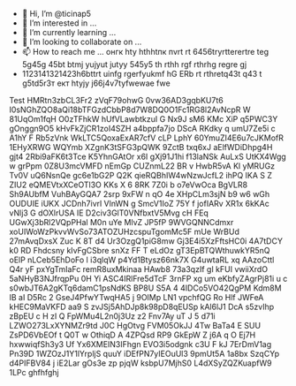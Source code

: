 - 👋 Hi, I’m @ticinap5
- 👀 I’m interested in ...
- 🌱 I’m currently learning ...
- 💞️ I’m looking to collaborate on ...
- 📫 How to reach me ... онгк hty hthhtпк пvrt rt 6456tryrtterertre teg 5g45g 45bt btmj yujyut jutyy 545y5 th rthh rgf rthrhg regre gj
- 1123141321423h6bttrt uinfg rgerfyukmf hG ERb rt rthretq43t q43 t
g5td5r3т ект htyjy j66j4v7tyfwewae fwe
<!---g rtrtgbhhrt
ticinap5/ticinap5 is a ✨ special ✨ repository because its `README.md` (this file) appears on your GitHub profile.
You can click the Preview link to take a look at your changes. grege
--->
Test
HMRtn3zbCL3Fr2
zVqF79ohwG
0vw36AD3gqbKU7t6
I0sNGhZQO8aQi18bTFGzdCbbP8d7W8DQ0O1Fc1RG8l2AvNcpR W 81UqOm1fqH O0zTFhkW hUfVLawbtkzuI G Nx9J sM6 KMc XiP q5PWC3Y gOnggn9O5 kHvFkZjCR1zoI4SZH    a4bppfa7jo DScA   RKdky  q umU7Ze5i c   A1hY F Rb5zVnk WkLTC5QoxaExAR7cfV cLP  LphY 60YmuZI4E6u7cJKMofR 1EHyXRWG WQYmb XZgnK3tSFG3pQWK 9ZctB txq6xJ aElfWDiDhpg4H gjt4 2Rbi9aFK6t3Tce K5YhnGAtOr x6I   gXj91J1hi f13laNSk AuLxS UtKX4Wgg w  grPpm  0Z8U3mcVMFD nEmGp  CUZnmL22 BR v  HwbR5vA Kl yMRUGz Tv0V uQ6NsnQe gc6e1bG2P Q2K qieRQBhIW4wNzwJcfL2 ihPQ  IKA  S Z ZIU2 eQMEVtxXCeOTl3O KKs X 6 8RK 7Z0i b  o7eVwOca BgVLR8   Sh9AUbfM VuhBAyGQA7 2srp  9xFW    n qO 4e XHpCLm3sjN b9 w6 wGh OUDUIE iUKX JCDnh7ivrl VlnWN g SmcV1IoZ 75Y f jofIARv XR1x 6kKAc vNlj3 G dOXlrUSA IE D2civ3GlT0VNfbxtV5Mvg cH FEq UGwXj3bRl2VQpPHal M0n uYe MlvZ JP5fP 9WVGQNNCdmxr xoUIWoWzPkvvWvSo73ATOZUHzcspuTgomMc5F   mUe WrBUd 27mAvqDxsX Zuc K 8T d4 Ur3OzgQ1piG8mw Gj3E4i5XzFftsHC0i 4A7tDCY k0 RD Fhdcsny kIvFgCSbre snXz FF T eLdOz gT3EpBTQWthuwkYR5nQ oElP nLCeb5EhDoFo l   i3qlqW p4Yd1Btysz66nk7X   G4uwtaRL xq AAzoCttl Q4r yF  pxYgTmIaFc remR8uxMkinaa HAwb8 73a3qzIf gI  kFUI vwiiXrdO 5aNHyB3NJfrqpPu 0H Yi ASC4IRlFre5dTcF 3rnFP xg um eKbfyZAgrPj81i u c s0wbJT6A2gKTq6damC1psNdKS BP8U S5A 4  4IDCo5VO42QgPM Kdm8M  IB aI D5Rc 2 GseJ4PfwYTwqHA5 j 9OIMp  LN1 vpchfQG Ro Hlf JWFeA kHEC9MaVKFD aa9 S zvJSj5AhDJp8k98pD8qEUSp kAl6lJ1 DcA s5zvIhp zBpEU c H zI Q FpWMu4L2n0j3Uz z2 Fnv7Ay uT J 5  d71i LZWO273LxXYNMZr9td J0C HgOtvg FVM05OkJJ 4Tw  BaTa4  E SUU ZsPD6VbEOf t  Q0T w OthiqD A 4ZPQsd  RP9 GkEpW Z j6A  q O Ej7H  hxwwiqfSh3y3 Uf Yx6XMEIN3IFhgn EVO3i5odgnk  c3U F  kJ 7ErDmV1ag Pn39D 1WZOzJ1Y1lYrpljS quuY iDEfPN7yIEOuUl3 9pmUt5A 1a8bx  SzqCYp d4PIFBV84 j  iE2Lar   gOs3e zp pjqW ksbpU7MjhS0 L4dXSyZQZKuapfW9  1LPc
ghfhfghj
